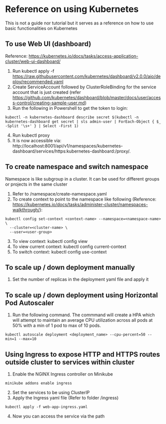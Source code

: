 
# Reference on using Kubernetes

This is not a guide nor tutorial but it serves as a reference on how to use basic functionalities on Kubernetes


## To use Web UI (dashboard)

Reference: https://kubernetes.io/docs/tasks/access-application-cluster/web-ui-dashboard/

1. Run kubectl apply -f https://raw.githubusercontent.com/kubernetes/dashboard/v2.0.0/aio/deploy/recommended.yaml
2. Create ServiceAccount followed by ClusterRoleBinding for the service account that is just created (refer https://github.com/kubernetes/dashboard/blob/master/docs/user/access-control/creating-sample-user.md)
3. Run the following in Powershell to get the token to login:
```
kubectl -n kubernetes-dashboard describe secret $(kubectl -n kubernetes-dashboard get secret | sls admin-user | ForEach-Object { $_ -Split '\s+' } | Select -First 1)
```
4. Run kubectl proxy
5. It is now accessible via: http://localhost:8001/api/v1/namespaces/kubernetes-dashboard/services/https:kubernetes-dashboard:/proxy/.


## To create namespace and switch namespace

Namespace is like subgroup in a cluster. It can be used for different groups or projects in the same cluster

1. Refer to /namespace/create-namespace.yaml
2. To create context to point to the namespace like following (Reference: https://kubernetes.io/docs/tasks/administer-cluster/namespaces-walkthrough/):
```
kubectl config set-context <context-name> --namespace=<namespace-name> \
  --cluster=<cluster-name> \
  --user=<user-group>
```
3. To view context: kubectl config view
4. To view current context: kubectl config current-context
5. To switch context: kubectl config use-context <context-name>


## To scale up / down deployment manually

1. Set the number of replicas in the deployment yaml file and apply it


## To scale up / down deployment using Horizontal Pod Autoscaler 

1. Run the following command. The commmand will create a HPA which will attempt to maintain an average CPU utilization across all pods at 50% with a min of 1 pod to max of 10 pods.
```
kubectl autoscale deployment <deployment_name> --cpu-percent=50 --min=1 --max=10
```

## Using Ingress to expose HTTP and HTTPS routes outside cluster to services within cluster

1. Enable the NGINX Ingress controller on Minikube
```
minikube addons enable ingress
``` 
2. Set the services to be using ClusterIP
3. Apply the Ingress yaml file (Refer to folder /ingress)
```
kubectl apply -f web-app-ingress.yaml
```
4. Now you can access the service via the path